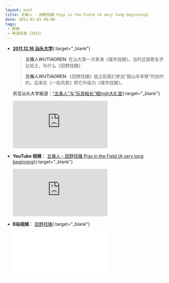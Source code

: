 ```yaml
---
layout: post
title: 五條人 - 田野找豬 Pigs in the Field (A very long beginning)
date: 2012-01-01 00:00
tags:
 - 歌曲
 - 再造风景（2012）
---
```


* [**2011.12.16 汕头大学**](https://v.youku.com/v_show/id_XMzQwNjMxOTA0.html){:target="_blank"}
  
  > **五條人WUTIAOREN**: 在汕大第一次表演《城市找猪》，当时这首歌名字比较土，叫什么《田野找猪》
  >
  > **五條人WUTIAOREN**:《田野找猪》是之前我们参加“碧山丰年祭”时创作的，后来在《一些风景》把它升级为《城市找猪》。

  另见汕头大学报道：[“五条人”与“玩具船长”唱high大礼堂](http://english.stu.edu.cn/index.php?option=com_content&view=article&id=2083%3Ahigh&catid=38%3A2010-03-12-11-44-06&lang=en){:target="_blank"}

  <div class="iframe-container"><iframe class="responsive-iframe" src='https://player.youku.com/embed/XMzQwNjMxOTA0' frameborder="no" allowfullscreen="true"></iframe></div>

* **YouTube 视频**：
[五條人 - 田野找豬 Pigs in the Field (A very long beginning)](https://youtu.be/7dg1g5MKkmk){:target="_blank"}

  <div class="iframe-container"><iframe class="responsive-iframe" src="https://www.youtube.com/embed/7dg1g5MKkmk" frameborder="no" allowfullscreen="true"></iframe></div>

* **B站视频**：
[田野找猪](https://www.bilibili.com/video/BV1CD4y1d7Mw?p=19){:target="_blank"}

  <div class="iframe-container"><iframe class="responsive-iframe" src="//player.bilibili.com/player.html?aid=712490305&bvid=BV1CD4y1d7Mw&cid=246724374&page=19" frameborder="no" allowfullscreen="true"></iframe></div>
